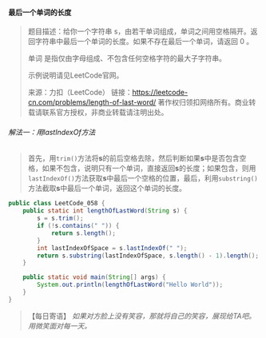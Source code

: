 #### 最后一个单词的长度

> 题目描述：给你一个字符串 s，由若干单词组成，单词之间用空格隔开。返回字符串中最后一个单词的长度。如果不存在最后一个单词，请返回 0 。
>
> 单词 是指仅由字母组成、不包含任何空格字符的最大子字符串。
>
> 示例说明请见LeetCode官网。
>
> 来源：力扣（LeetCode）
> 链接：https://leetcode-cn.com/problems/length-of-last-word/
> 著作权归领扣网络所有。商业转载请联系官方授权，非商业转载请注明出处。

###### 解法一：用lastIndexOf方法

> 首先，用`trim()`方法将**s**的前后空格去除，然后判断如果**s**中是否包含空格，如果不包含，说明只有一个单词，直接返回**s**的长度；如果包含，则用`lastIndexOf()`方法获取**s**中最后一个空格的位置，最后，利用`substring()`方法截取**s**中最后一个单词，返回这个单词的长度。

```java
public class LeetCode_058 {
    public static int lengthOfLastWord(String s) {
        s = s.trim();
        if (!s.contains(" ")) {
            return s.length();
        }
        int lastIndexOfSpace = s.lastIndexOf(" ");
        return s.substring(lastIndexOfSpace, s.length() - 1).length();
    }

    public static void main(String[] args) {
        System.out.println(lengthOfLastWord("Hello World"));
    }
}
```

> 【每日寄语】 *如果对方脸上没有笑容，那就将自己的笑容，展现给TA吧。用微笑面对每一天。* 

